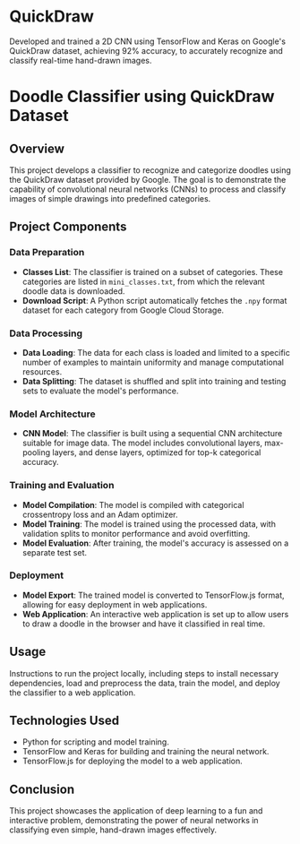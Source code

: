 # QuickDraw
Developed and trained a 2D CNN using TensorFlow and Keras on
Google's QuickDraw dataset, achieving 92% accuracy, to accurately
recognize and classify real-time hand-drawn images. 

# Doodle Classifier using QuickDraw Dataset

## Overview

This project develops a classifier to recognize and categorize doodles using the QuickDraw dataset provided by Google. The goal is to demonstrate the capability of convolutional neural networks (CNNs) to process and classify images of simple drawings into predefined categories.

## Project Components

### Data Preparation
- **Classes List**: The classifier is trained on a subset of categories. These categories are listed in `mini_classes.txt`, from which the relevant doodle data is downloaded.
- **Download Script**: A Python script automatically fetches the `.npy` format dataset for each category from Google Cloud Storage.

### Data Processing
- **Data Loading**: The data for each class is loaded and limited to a specific number of examples to maintain uniformity and manage computational resources.
- **Data Splitting**: The dataset is shuffled and split into training and testing sets to evaluate the model's performance.

### Model Architecture
- **CNN Model**: The classifier is built using a sequential CNN architecture suitable for image data. The model includes convolutional layers, max-pooling layers, and dense layers, optimized for top-k categorical accuracy.

### Training and Evaluation
- **Model Compilation**: The model is compiled with categorical crossentropy loss and an Adam optimizer.
- **Model Training**: The model is trained using the processed data, with validation splits to monitor performance and avoid overfitting.
- **Model Evaluation**: After training, the model's accuracy is assessed on a separate test set.

### Deployment
- **Model Export**: The trained model is converted to TensorFlow.js format, allowing for easy deployment in web applications.
- **Web Application**: An interactive web application is set up to allow users to draw a doodle in the browser and have it classified in real time.

## Usage

Instructions to run the project locally, including steps to install necessary dependencies, load and preprocess the data, train the model, and deploy the classifier to a web application.

## Technologies Used

- Python for scripting and model training.
- TensorFlow and Keras for building and training the neural network.
- TensorFlow.js for deploying the model to a web application.

## Conclusion

This project showcases the application of deep learning to a fun and interactive problem, demonstrating the power of neural networks in classifying even simple, hand-drawn images effectively.

